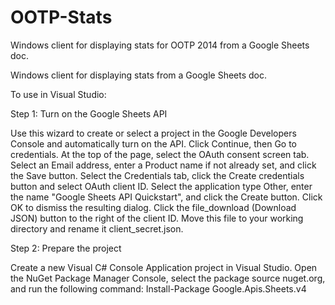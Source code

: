 # OOTP-Stats
Windows client for displaying stats for OOTP 2014 from a Google Sheets doc.

Windows client for displaying stats from a Google Sheets doc.

To use in Visual Studio:

Step 1: Turn on the Google Sheets API

Use this wizard to create or select a project in the Google Developers Console and automatically turn on the API. Click Continue, then Go to credentials. At the top of the page, select the OAuth consent screen tab. Select an Email address, enter a Product name if not already set, and click the Save button. Select the Credentials tab, click the Create credentials button and select OAuth client ID. Select the application type Other, enter the name "Google Sheets API Quickstart", and click the Create button. Click OK to dismiss the resulting dialog. Click the file_download (Download JSON) button to the right of the client ID. Move this file to your working directory and rename it client_secret.json.

Step 2: Prepare the project

Create a new Visual C# Console Application project in Visual Studio. Open the NuGet Package Manager Console, select the package source nuget.org, and run the following command: Install-Package Google.Apis.Sheets.v4
